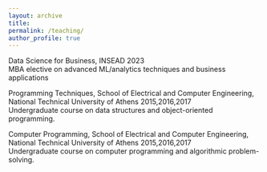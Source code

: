 ```yaml
---
layout: archive
title:
permalink: /teaching/
author_profile: true
---
```


Data Science for Business, INSEAD 2023  
MBA elective on advanced ML/analytics techniques and business applications

Programming Techniques, School of Electrical and Computer Engineering, National Technical University of Athens 2015,2016,2017  
Undergraduate course on data structures and object-oriented programming.

Computer Programming, School of Electrical and Computer Engineering, National Technical University of Athens 2015,2016,2017  
Undergraduate course on computer programming and algorithmic problem-solving.
